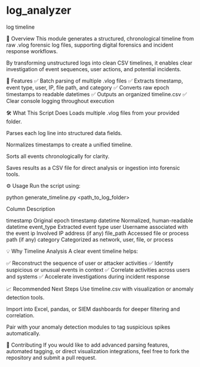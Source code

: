 # log_analyzer
log timeline

📌 Overview
This module generates a structured, chronological timeline from raw .vlog forensic log files, supporting digital forensics and incident response workflows.

By transforming unstructured logs into clean CSV timelines, it enables clear investigation of event sequences, user actions, and potential incidents.

🚀 Features
✅ Batch parsing of multiple .vlog files
✅ Extracts timestamp, event type, user, IP, file path, and category
✅ Converts raw epoch timestamps to readable datetimes
✅ Outputs an organized timeline.csv
✅ Clear console logging throughout execution

🛠️ What This Script Does
Loads multiple .vlog files from your provided folder.

Parses each log line into structured data fields.

Normalizes timestamps to create a unified timeline.

Sorts all events chronologically for clarity.

Saves results as a CSV file for direct analysis or ingestion into forensic tools.

⚙️ Usage
Run the script using:


python generate_timeline.py <path_to_log_folder>


Column       Description

timestamp    	Original epoch timestamp
datetime     	Normalized, human-readable datetime
event_type   	Extracted event type
user	        Username associated with the event
ip	          Involved IP address (if any)
file_path	    Accessed file or process path (if any)
category	    Categorized as network, user, file, or process

💡 Why Timeline Analysis
A clear event timeline helps:

✅ Reconstruct the sequence of user or attacker activities
✅ Identify suspicious or unusual events in context
✅ Correlate activities across users and systems
✅ Accelerate investigations during incident response

📈 Recommended Next Steps
Use timeline.csv with visualization or anomaly detection tools.

Import into Excel, pandas, or SIEM dashboards for deeper filtering and correlation.

Pair with your anomaly detection modules to tag suspicious spikes automatically.

🤝 Contributing
If you would like to add advanced parsing features, automated tagging, or direct visualization integrations, feel free to fork the repository and submit a pull request.
